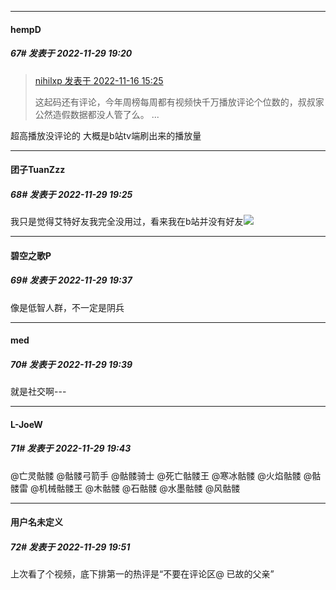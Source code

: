 

*****

####  hempD  
##### 67#       发表于 2022-11-29 19:20

<blockquote><a href="httphttps://bbs.saraba1st.com/2b/forum.php?mod=redirect&amp;goto=findpost&amp;pid=58462276&amp;ptid=2105282" target="_blank">nihilxp 发表于 2022-11-16 15:25</a>

这起码还有评论，今年周榜每周都有视频快千万播放评论个位数的，叔叔家公然造假数据都没人管了么。 ...</blockquote>
超高播放没评论的 大概是b站tv端刷出来的播放量

*****

####  团子TuanZzz  
##### 68#       发表于 2022-11-29 19:25

我只是觉得艾特好友我完全没用过，看来我在b站并没有好友<img src="https://static.saraba1st.com/image/smiley/face2017/124.png" referrerpolicy="no-referrer">



*****

####  碧空之歌P  
##### 69#       发表于 2022-11-29 19:37

像是低智人群，不一定是阴兵

*****

####  med  
##### 70#       发表于 2022-11-29 19:39

就是社交啊---



*****

####  L-JoeW  
##### 71#       发表于 2022-11-29 19:43

@亡灵骷髅 @骷髅弓箭手 @骷髅骑士 @死亡骷髅王 @寒冰骷髅 @火焰骷髅 @骷髅雷 @机械骷髅王 @木骷髅 @石骷髅 @水墨骷髅 @风骷髅​

*****

####  用户名未定义  
##### 72#       发表于 2022-11-29 19:51

上次看了个视频，底下排第一的热评是“不要在评论区@ 已故的父亲”

